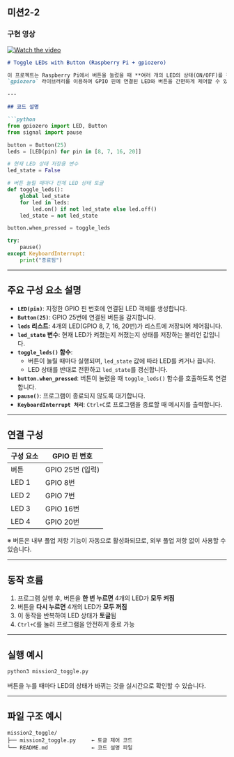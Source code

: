 

## 미션2-2

### 구현 영상

[![Watch the video](https://img.youtube.com/vi/mFfDhICJKbc/0.jpg)](https://youtu.be/mFfDhICJKbc)


```markdown
# Toggle LEDs with Button (Raspberry Pi + gpiozero)

이 프로젝트는 Raspberry Pi에서 버튼을 눌렀을 때 **여러 개의 LED의 상태(ON/OFF)를 전환(toggle)** 하는 프로그램입니다.  
`gpiozero` 라이브러리를 이용하여 GPIO 핀에 연결된 LED와 버튼을 간편하게 제어할 수 있습니다.

---

## 코드 설명

```python
from gpiozero import LED, Button
from signal import pause

button = Button(25)
leds = [LED(pin) for pin in [8, 7, 16, 20]]

# 현재 LED 상태 저장용 변수
led_state = False

# 버튼 눌릴 때마다 전체 LED 상태 토글
def toggle_leds():
    global led_state
    for led in leds:
        led.on() if not led_state else led.off()
    led_state = not led_state

button.when_pressed = toggle_leds

try:
    pause()
except KeyboardInterrupt:
    print("종료됨")
```

---

## 주요 구성 요소 설명

- **`LED(pin)`**: 지정한 GPIO 핀 번호에 연결된 LED 객체를 생성합니다.
- **`Button(25)`**: GPIO 25번에 연결된 버튼을 감지합니다.
- **`leds` 리스트**: 4개의 LED(GPIO 8, 7, 16, 20번)가 리스트에 저장되어 제어됩니다.
- **`led_state` 변수**: 현재 LED가 켜졌는지 꺼졌는지 상태를 저장하는 불리언 값입니다.
- **`toggle_leds()` 함수**:
  - 버튼이 눌릴 때마다 실행되며, `led_state` 값에 따라 LED를 켜거나 끕니다.
  - LED 상태를 반대로 전환하고 `led_state`를 갱신합니다.
- **`button.when_pressed`**: 버튼이 눌렸을 때 `toggle_leds()` 함수를 호출하도록 연결합니다.
- **`pause()`**: 프로그램이 종료되지 않도록 대기합니다.
- **`KeyboardInterrupt 처리`**: `Ctrl+C`로 프로그램을 종료할 때 메시지를 출력합니다.

---

## 연결 구성

| 구성 요소 | GPIO 핀 번호 |
|------------|--------------|
| 버튼       | GPIO 25번 (입력) |
| LED 1      | GPIO 8번 |
| LED 2      | GPIO 7번 |
| LED 3      | GPIO 16번 |
| LED 4      | GPIO 20번 |

※ 버튼은 내부 풀업 저항 기능이 자동으로 활성화되므로, 외부 풀업 저항 없이 사용할 수 있습니다.

---

## 동작 흐름

1. 프로그램 실행 후, 버튼을 **한 번 누르면** 4개의 LED가 **모두 켜짐**
2. 버튼을 **다시 누르면** 4개의 LED가 **모두 꺼짐**
3. 이 동작을 반복하여 LED 상태가 **토글**됨
4. `Ctrl+C`를 눌러 프로그램을 안전하게 종료 가능

---

## 실행 예시

```bash
python3 mission2_toggle.py
```

버튼을 누를 때마다 LED의 상태가 바뀌는 것을 실시간으로 확인할 수 있습니다.

---

## 파일 구조 예시

```
mission2_toggle/
├── mission2_toggle.py     ← 토글 제어 코드
└── README.md              ← 코드 설명 파일
```
